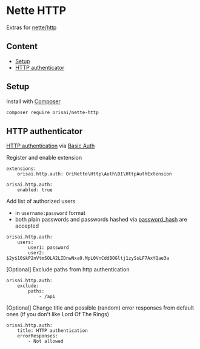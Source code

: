 # Nette HTTP

Extras for [nette/http](https://github.com/nette/http)

## Content

- [Setup](#setup)
- [HTTP authenticator](#http-authenticator)

## Setup

Install with [Composer](https://getcomposer.org)

```sh
composer require orisai/nette-http
```

## HTTP authenticator

[HTTP authentication](https://developer.mozilla.org/en-US/docs/Web/HTTP/Authentication)
via [Basic Auth](https://datatracker.ietf.org/doc/html/rfc7617)

Register and enable extension

```neon
extensions:
	orisai.http.auth: OriNette\Http\Auth\DI\HttpAuthExtension

orisai.http.auth:
	enabled: true
```

Add list of authorized users

- in `username:password` format
- both plain passwords and passwords hashed
  via [password_hash](https://www.php.net/manual/en/function.password-hash.php) are accepted

```neon
orisai.http.auth:
	users:
		user1: password
		user2: $2y$10$kP2nVtmSOLA2LIDnwNxa9.MpL0VnCddBOGltj1zySsLF7AxYQae3a
```

[Optional] Exclude paths from http authentication

```neon
orisai.http.auth:
	exclude:
		paths:
			- /api
```

[Optional] Change title and possible (random) error responses from default ones (if you don't like Lord Of The Rings)

```neon
orisai.http.auth:
	title: HTTP authentication
	errorResponses:
		- Not allowed
```
